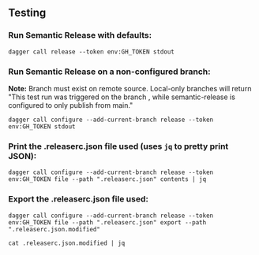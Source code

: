 ## Testing

### Run Semantic Release with defaults:

`dagger call release --token env:GH_TOKEN stdout`

### Run Semantic Release on a non-configured branch:

**Note:** Branch must exist on remote source. Local-only branches will return "This test run was triggered on the branch <name>, while semantic-release is configured to only publish from main."

`dagger call configure --add-current-branch release --token env:GH_TOKEN stdout`

### Print the .releaserc.json file used (uses `jq` to pretty print JSON):

`dagger call configure --add-current-branch release --token env:GH_TOKEN file --path ".releaserc.json" contents | jq`

### Export the .releaserc.json file used:

`dagger call configure --add-current-branch release --token env:GH_TOKEN file --path ".releaserc.json" export --path ".releaserc.json.modified"`

`cat .releaserc.json.modified | jq`
